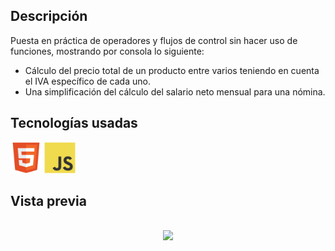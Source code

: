 ## Descripción  
Puesta en práctica de operadores y flujos de control sin hacer uso de funciones, mostrando por consola lo siguiente: 
 - Cálculo del precio total de un producto entre varios teniendo en cuenta el IVA específico de cada uno. 
 - Una simplificación del cálculo del salario neto mensual para una nómina.

## Tecnologías usadas
<span>
<img src="https://github.com/devicons/devicon/blob/master/icons/html5/html5-original.svg" alt="html5" width="50" height="50"/>
<img src="https://github.com/devicons/devicon/blob/master/icons/javascript/javascript-original.svg" alt="css3" width="50" height="50"/>
</span>

## Vista previa
<p align="center"><br>
<img src="https://user-images.githubusercontent.com/125128610/222409292-849224aa-f582-474d-a136-e805cb8b5ee7.png">
</p>
